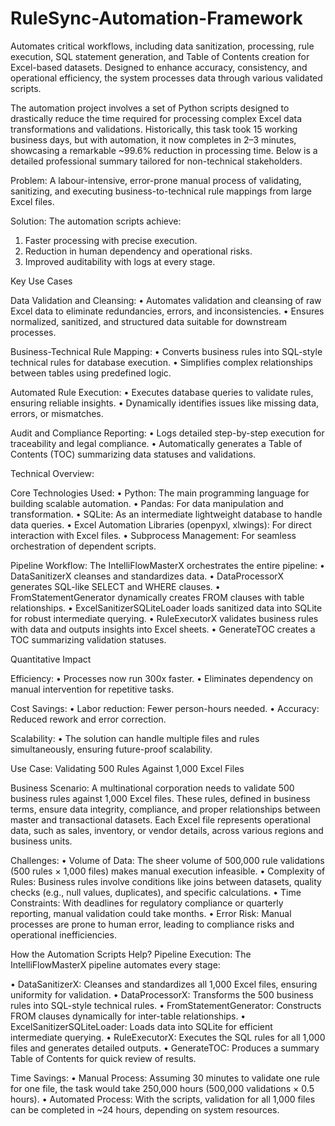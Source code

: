 # RuleSync-Automation-Framework
Automates critical workflows, including data sanitization, processing, rule execution, SQL statement generation, and Table of Contents creation for Excel-based datasets. Designed to enhance accuracy, consistency, and operational efficiency, the system processes data through various validated scripts.

The automation project involves a set of Python scripts designed to drastically reduce the time required for processing complex Excel data transformations and validations. Historically, this task took 15 working business days, but with automation, it now completes in 2–3 minutes, showcasing a remarkable ~99.6% reduction in processing time. Below is a detailed professional summary tailored for non-technical stakeholders.

Problem: A labour-intensive, error-prone manual process of validating, sanitizing, and executing business-to-technical rule mappings from large Excel files.

Solution: The automation scripts achieve:
1.	Faster processing with precise execution.
2.	Reduction in human dependency and operational risks.
3.	Improved auditability with logs at every stage.

Key Use Cases

Data Validation and Cleansing:
•	Automates validation and cleansing of raw Excel data to eliminate redundancies, errors, and inconsistencies.
•	Ensures normalized, sanitized, and structured data suitable for downstream processes.

Business-Technical Rule Mapping:
•	Converts business rules into SQL-style technical rules for database execution.
•	Simplifies complex relationships between tables using predefined logic.

Automated Rule Execution:
•	Executes database queries to validate rules, ensuring reliable insights.
•	Dynamically identifies issues like missing data, errors, or mismatches.

Audit and Compliance Reporting:
•	Logs detailed step-by-step execution for traceability and legal compliance.
•	Automatically generates a Table of Contents (TOC) summarizing data statuses and validations.

Technical Overview:

Core Technologies Used:
•	Python: The main programming language for building scalable automation.
•	Pandas: For data manipulation and transformation.
•	SQLite: As an intermediate lightweight database to handle data queries.
•	Excel Automation Libraries (openpyxl, xlwings): For direct interaction with Excel files.
•	Subprocess Management: For seamless orchestration of dependent scripts.

Pipeline Workflow:
The IntelliFlowMasterX orchestrates the entire pipeline:
•	DataSanitizerX cleanses and standardizes data.
•	DataProcessorX generates SQL-like SELECT and WHERE clauses.
•	FromStatementGenerator dynamically creates FROM clauses with table relationships.
•	ExcelSanitizerSQLiteLoader loads sanitized data into SQLite for robust intermediate querying.
•	RuleExecutorX validates business rules with data and outputs insights into Excel sheets.
•	GenerateTOC creates a TOC summarizing validation statuses.

Quantitative Impact

Efficiency:
•	Processes now run 300x faster.
•	Eliminates dependency on manual intervention for repetitive tasks.

Cost Savings:
•	Labor reduction: Fewer person-hours needed.
•	Accuracy: Reduced rework and error correction.

Scalability:
•	The solution can handle multiple files and rules simultaneously, ensuring future-proof scalability.

Use Case: Validating 500 Rules Against 1,000 Excel Files

Business Scenario: A multinational corporation needs to validate 500 business rules against 1,000 Excel files. These rules, defined in business terms, ensure data integrity, compliance, and proper relationships between master and transactional datasets. Each Excel file represents operational data, such as sales, inventory, or vendor details, across various regions and business units.

Challenges:
•	Volume of Data: The sheer volume of 500,000 rule validations (500 rules × 1,000 files) makes manual execution infeasible.
•	Complexity of Rules: Business rules involve conditions like joins between datasets, quality checks (e.g., null values, duplicates), and specific calculations.
•	Time Constraints: With deadlines for regulatory compliance or quarterly reporting, manual validation could take months.
•	Error Risk: Manual processes are prone to human error, leading to compliance risks and operational inefficiencies.

How the Automation Scripts Help?
Pipeline Execution: The IntelliFlowMasterX pipeline automates every stage:

•	DataSanitizerX: Cleanses and standardizes all 1,000 Excel files, ensuring uniformity for validation.
•	DataProcessorX: Transforms the 500 business rules into SQL-style technical rules.
•	FromStatementGenerator: Constructs FROM clauses dynamically for inter-table relationships.
•	ExcelSanitizerSQLiteLoader: Loads data into SQLite for efficient intermediate querying.
•	RuleExecutorX: Executes the SQL rules for all 1,000 files and generates detailed outputs.
•	GenerateTOC: Produces a summary Table of Contents for quick review of results.

Time Savings:
•	Manual Process: Assuming 30 minutes to validate one rule for one file, the task would take 250,000 hours (500,000 validations × 0.5 hours).
•	Automated Process: With the scripts, validation for all 1,000 files can be completed in ~24 hours, depending on system resources.
